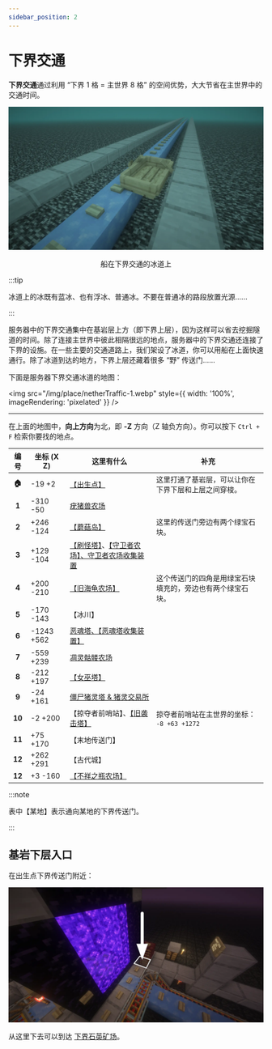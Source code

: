 ```yaml
---
sidebar_position: 2
---
```


# 下界交通

**下界交通**通过利用 “下界 1 格 = 主世界 8 格” 的空间优势，大大节省在主世界中的交通时间。

<center>
    <img src="/img/place/netherTraffic-2.webp"/>
    <p>船在下界交通的冰道上</p>
</center>

:::tip

冰道上的冰既有蓝冰、也有浮冰、普通冰。不要在普通冰的路段放置光源......

:::

服务器中的下界交通集中在基岩层上方（即下界上层），因为这样可以省去挖掘隧道的时间。除了连接主世界中彼此相隔很远的地点，服务器中的下界交通还连接了下界的设施。在一些主要的交通道路上，我们架设了冰道，你可以用船在上面快速通行。除了冰道到达的地方，下界上层还藏着很多 “野” 传送门......

下面是服务器下界交通冰道的地图：

<img src="/img/place/netherTraffic-1.webp" style={{ width: '100%', imageRendering: 'pixelated' }} />

---

在上面的地图中，**向上方向**为北，即 **-Z** 方向（Z 轴负方向）。你可以按下 `Ctrl + F` 检索你要找的地点。

|  编号  | 坐标 (X Z) | 这里有什么                                                   | 补充                                                       |
| :----: | ---------- | ------------------------------------------------------------ | ---------------------------------------------------------- |
| **🏠**  | -19 +2     | [【出生点】](/docs/place/spawnPoint)                         | 这里打通了基岩层，可以让你在下界下层和上层之间穿梭。       |
| **1**  | -310 -50   | [疣猪兽农场](/docs/place/machine/疣猪兽农场)                 |                                                            |
| **2**  | +246 -124  | [【蘑菇岛】](/docs/place/landscape/蘑菇岛)                   | 这里的传送门旁边有两个绿宝石块。                           |
| **3**  | +129 -104  | [【刷怪塔】](/docs/place/machine/刷怪塔)、[【守卫者农场】、守卫者农场收集装置](/docs/place/machine/守卫者农场) |                                                            |
| **4**  | +200 -210  | [【旧海龟农场】](/docs/place/legacy/旧海龟农场)              | 这个传送门的四角是用绿宝石块填充的，旁边也有两个绿宝石块。 |
| **5**  | -170 -143  | 【冰川】                                                     |                                                            |
| **6**  | -1243 +562 | [恶魂塔、【恶魂塔收集装置】](/docs/place/machine/恶魂塔)     |                                                            |
| **7**  | -559 +239  | [凋灵骷髅农场](/docs/place/machine/凋灵骷髅农场)             |                                                            |
| **8**  | -212 +197  | [【女巫塔】](/docs/place/machine/女巫塔)                     |                                                            |
| **9**  | -24 +161   | [僵尸猪灵塔 & 猪灵交易所](/docs/place/machine/僵尸猪灵塔)    |                                                            |
| **10** | -2 +200    | 【掠夺者前哨站】、[【旧袭击塔】](/docs/place/legacy/旧袭击塔) | 掠夺者前哨站在主世界的坐标：<br />`-8 +63 +1272`           |
| **11** | +75 +170   | 【末地传送门】                                               |                                                            |
| **12** | +262 +291  | 【古代城】                                                   |                                                            |
| **12** | +3 -160    | [【不祥之瓶农场】](/docs/place/machine/不祥之瓶农场)         |                                                            |

:::note

表中【某地】表示通向某地的下界传送门。

:::

## 基岩下层入口

在出生点下界传送门附近：

![](/img/place/netherTraffic-3.webp)

从这里下去可以到达 [下界石英矿场](/docs/place/machine/下界石英矿场)。